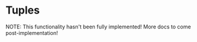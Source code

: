 # Tuples #

NOTE: This functionality hasn't been fully implemented! More docs to come post-implementation!

[//]: # (Tuples provide a quick and easy way to combine one or more values into a composite value.)

[//]: # ()
[//]: # (```)

[//]: # (&#40;i32, i32&#41; a;)

[//]: # (a = &#40;0, 1&#41;;)

[//]: # ()
[//]: # (&#40;bool, i32&#41; b;)

[//]: # (b = &#40;true, 78&#41;;)

[//]: # (```)

[//]: # ()
[//]: # (## Member access ##)

[//]: # ()
[//]: # (Tuple elements can be accessed as if they were fields of the tuple value.)

[//]: # (Instead of field names, the elements are named as integer literals, starting with `0`.)

[//]: # ()
[//]: # (```)

[//]: # (// tuple members are accessed with '.' and numbered from 0)

[//]: # (&#40;bool, i32&#41; a;)

[//]: # (a = &#40;true, 1&#41;;)

[//]: # ()
[//]: # (bool b;)

[//]: # (b = a.0;    // == true)

[//]: # ()
[//]: # (i32 c;)

[//]: # (c = a.1;    // == 1)

[//]: # ()
[//]: # (&#40;i32, &#40;i32, i32&#41;&#41; d;)

[//]: # (d = &#40;1, &#40;12, 13&#41;&#41;;)

[//]: # (i32 e;)

[//]: # (e = d.1.0;  // == 12)

[//]: # (```)
